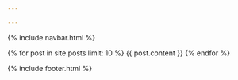 ```yaml
---

---
```

{% include navbar.html %}

{% for post in site.posts limit: 10  %}
  {{ post.content }}
{% endfor %}

{% include footer.html %}
